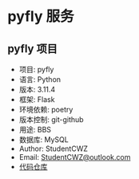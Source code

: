 # pyfly 服务

## pyfly 项目

- 项目: pyfly
- 语言: Python
- 版本: 3.11.4
- 框架: Flask
- 环境依赖: poetry
- 版本控制: git-github
- 用途: BBS
- 数据库: MySQL
- Author: StudentCWZ
- Email: StudentCWZ@outlook.com
- [代码仓库](<https://github.com/StudentCWZ/pyfly>)